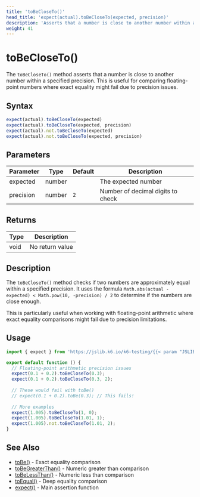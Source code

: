 ```yaml
---
title: 'toBeCloseTo()'
head_title: 'expect(actual).toBeCloseTo(expected, precision)'
description: 'Asserts that a number is close to another number within a specified precision'
weight: 41
---
```


# toBeCloseTo()

The `toBeCloseTo()` method asserts that a number is close to another number within a specified precision. This is useful for comparing floating-point numbers where exact equality might fail due to precision issues.

## Syntax

```javascript
expect(actual).toBeCloseTo(expected)
expect(actual).toBeCloseTo(expected, precision)
expect(actual).not.toBeCloseTo(expected)
expect(actual).not.toBeCloseTo(expected, precision)
```

## Parameters

| Parameter | Type | Default | Description |
| --- | --- | --- | --- |
| expected | number | | The expected number |
| precision | number | `2` | Number of decimal digits to check |

## Returns

| Type | Description |
| --- | --- |
| void | No return value |

## Description

The `toBeCloseTo()` method checks if two numbers are approximately equal within a specified precision. It uses the formula `Math.abs(actual - expected) < Math.pow(10, -precision) / 2` to determine if the numbers are close enough.

This is particularly useful when working with floating-point arithmetic where exact equality comparisons might fail due to precision limitations.

## Usage

```javascript
import { expect } from 'https://jslib.k6.io/k6-testing/{{< param "JSLIB_TESTING_VERSION" >}}/index.js';

export default function () {
  // Floating-point arithmetic precision issues
  expect(0.1 + 0.2).toBeCloseTo(0.3);
  expect(0.1 + 0.2).toBeCloseTo(0.3, 2);
  
  // These would fail with toBe()
  // expect(0.1 + 0.2).toBe(0.3); // This fails!
  
  // More examples
  expect(1.005).toBeCloseTo(1, 0);
  expect(1.005).toBeCloseTo(1.01, 1);
  expect(1.005).not.toBeCloseTo(1.01, 2);
}
```

## See Also

- [toBe()](https://grafana.com/docs/k6/<K6_VERSION>/javascript-api/jslib/k6-testing/non-retrying-assertions/tobe) - Exact equality comparison
- [toBeGreaterThan()](https://grafana.com/docs/k6/<K6_VERSION>/javascript-api/jslib/k6-testing/non-retrying-assertions/tobegreaterthan) - Numeric greater than comparison
- [toBeLessThan()](https://grafana.com/docs/k6/<K6_VERSION>/javascript-api/jslib/k6-testing/non-retrying-assertions/tobelessthan) - Numeric less than comparison
- [toEqual()](https://grafana.com/docs/k6/<K6_VERSION>/javascript-api/jslib/k6-testing/non-retrying-assertions/toequal) - Deep equality comparison
- [expect()](https://grafana.com/docs/k6/<K6_VERSION>/javascript-api/jslib/k6-testing/expect) - Main assertion function